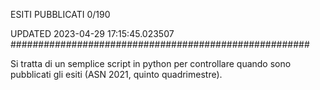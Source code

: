 ESITI PUBBLICATI 0/190 

UPDATED 2023-04-29 17:15:45.023507
######################################################

Si tratta di un semplice script in python per controllare quando sono pubblicati gli esiti (ASN 2021, quinto quadrimestre).


